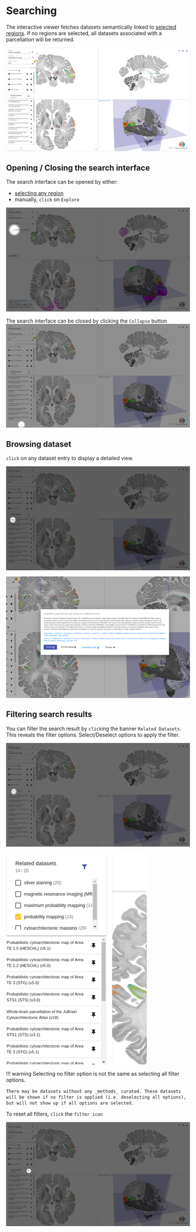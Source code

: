 # Searching

The interactive viewer fetches datasets semantically linked to [selected regions](selecting.md#selecting-deselecting-regions). If no regions are selected, all datasets associated with a parcellation will be returned.

[![](images/bigbrain_search_interface.png)](images/bigbrain_search_interface.png)

## Opening / Closing the search interface

The search interface can be opened by either:

- [selecting any region](selecting.md#selecting-deselecting-regions)
- manually, `click` on `Explore`

[![](images/bigbrain_explore_the_current_view.png)](images/bigbrain_explore_the_current_view.png)

The search interface can be closed by clicking the `Collapse` button
[![](images/bigbrain_collapse_search.png)](images/bigbrain_collapse_search.png)

## Browsing dataset

`click` on any dataset entry to display a detailed view.

[![](images/bigbrain_click_dataset.png)](images/bigbrain_click_dataset.png)

[![](images/area_te10_detail.png)](images/area_te10_detail.png)

## Filtering search results

You can filter the search result by `click`ing the banner `Related Datasets`. This reveals the filter options. Select/Deselect options to apply the filter.

[![](images/bigbrain_search_filter.png)](images/bigbrain_search_filter.png)

[![](images/bigbrain_search_filter_expanded.png)](images/bigbrain_search_filter_expanded.png)

!!! warning
    Selecting no filter option is not the same as selecting all filter options. 
    
    There may be datasets without any _methods_ curated. These datasets will be shown if no filter is applied (i.e. deselecting all options), but will not show up if all options are selected.

To reset all filters, `click` the `filter icon`

[![](images/bigbrain_search_filter_reset.png)](images/bigbrain_search_filter_reset.png)